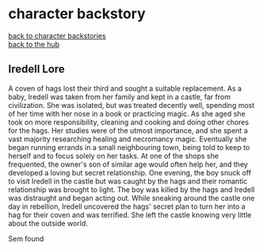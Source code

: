 # character backstory  
[back to character backstories](/semsguild/character-backstories)  
[back to the hub](/semsguild)  
## Iredell Lore  
A coven of hags lost their third and sought a suitable replacement. As a baby, Iredell was taken from her family and kept in a castle, far from civilization. She was isolated, but was treated decently well, spending most of her time with her nose in a book or practicing magic. As she aged she took on more responsibility, cleaning and cooking and doing other chores for the hags. Her studies were of the utmost importance, and she spent a vast majority researching healing and necromancy magic. Eventually she began running errands in a small neighbouring town, being told to keep to herself and to focus solely on her tasks. At one of the shops she frequented, the owner's son of similar age would often help her, and they developed a loving but secret relationship. One evening, the boy snuck off to visit Iredell in the castle but was caught by the hags and their romantic relationship was brought to light. The boy was killed by the hags and Iredell was distraught and began acting out. While sneaking around the castle one day in rebellion, Iredell uncovered the hags' secret plan to turn her into a hag for their coven and was terrified. She left the castle knowing very little about the outside world.

Sem found
